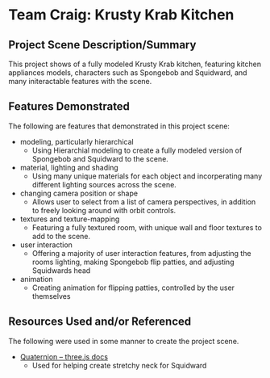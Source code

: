 # Team Craig: Krusty Krab Kitchen

## Project Scene Description/Summary

This project shows of a fully modeled Krusty Krab kitchen, featuring kitchen appliances models, characters such as Spongebob and Squidward, and many initeractable features with the scene.

## Features Demonstrated

The following are features that demonstrated in this project scene:

- modeling, particularly hierarchical
  - Using Hierarchial modeling to create a fully modeled version of Spongebob and Squidward to the scene.
- material, lighting and shading
  - Using many unique materials for each object and incorperating many different lighting sources across the scene.
- changing camera position or shape
  - Allows user to select from a list of camera perspectives, in addition to freely looking around with orbit controls.
- textures and texture-mapping
  - Featuring a fully textured room, with unique wall and floor textures to add to the scene.
- user interaction
  - Offering a majority of user interaction features, from adjusting the rooms lighting, making Spongebob flip patties, and adjusting Squidwards head
- animation
  - Creating animation for flipping patties, controlled by the user themselves

## Resources Used and/or Referenced

The following were used in some manner to create the project scene.

- [Quaternion – three.js docs](https://threejs.org/docs/#api/en/math/Quaternion)
  - Used for helping create stretchy neck for Squidward


